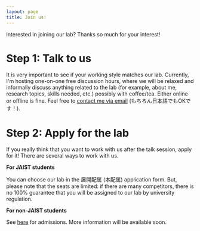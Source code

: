 ```yaml
---
layout: page
title: Join us!
---
```


Interested in joining our lab? Thanks so much for your interest!


# Step 1: Talk to us

It is very important to see if your working style matches our lab.
Currently, I'm hosting one-on-one free discussion hours, where we will be relaxed and informally discuss anything related to the lab (for example, about me, research topics, skills needed, etc.) possibly with coffee/tea.
Either online or offline is fine.
Feel free to [contact me via email](https://rebelsnlu-jaist.github.io/contact.html) (もちろん日本語でもOKです！).


# Step 2: Apply for the lab

If you really think that you want to work with us after the talk session, apply for it! There are several ways to work with us.


**For JAIST students**

You can choose our lab in the 展開配属 (本配属) application form.
But, please note that the seats are limited: if there are many competitors, there is no 100% guarantee that you will be assigned to our lab by university regulation.

**For non-JAIST students**

See [here](https://www.jaist.ac.jp/english/admissions/) for admissions.
More information will be available soon.
